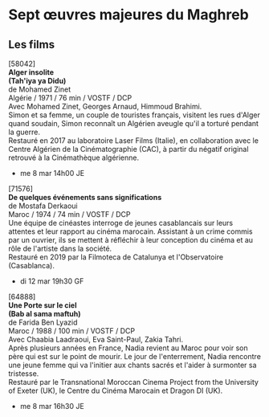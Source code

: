 # Sept œuvres majeures du Maghreb

## Les films

[58042]  
**Alger insolite**  
**(Tah'iya ya Didu)**  
de Mohamed Zinet  
Algérie / 1971 / 76 min / VOSTF / DCP  
Avec Mohamed Zinet, Georges Arnaud, Himmoud Brahimi.  
Simon et sa femme, un couple de touristes français, visitent les rues d'Alger quand soudain, Simon reconnaît un Algérien aveugle qu'il a torturé pendant la guerre.  
Restauré en 2017 au laboratoire Laser Films (Italie), en collaboration avec le Centre Algérien de la Cinématographie (CAC), à partir du négatif original retrouvé à la Cinémathèque algérienne.

- me 8 mar 14h00 JE

[71576]  
**De quelques événements sans significations**  
de Mostafa Derkaoui  
Maroc / 1974 / 74 min / VOSTF / DCP  
Une équipe de cinéastes interroge de jeunes casablancais sur leurs attentes et leur rapport au cinéma marocain. Assistant à un crime commis par un ouvrier, ils se mettent à réfléchir à leur conception du cinéma et au rôle de l'artiste dans la société.  
Restauré en 2019 par la Filmoteca de Catalunya et l'Observatoire (Casablanca).

- di 12 mar 19h30 GF

[64888]  
**Une Porte sur le ciel**  
**(Bab al sama maftuh)**  
de Farida Ben Lyazid  
Maroc / 1988 / 100 min / VOSTF / DCP  
Avec Chaabia Laadraoui, Eva Saint-Paul, Zakia Tahri.  
Après plusieurs années en France, Nadia revient au Maroc pour voir son père qui est sur le point de mourir. Le jour de l'enterrement, Nadia rencontre une jeune femme qui va l'initier aux chants sacrés et l'aider à surmonter sa tristesse.  
Restauré par le Transnational Moroccan Cinema Project from the University of Exeter (UK), le Centre du Cinéma Marocain et Dragon DI (UK).

- me 8 mar 16h30 JE

